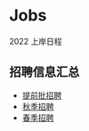 # Jobs

2022 上岸日程

## 招聘信息汇总

- [提前批招聘](./jobs-infos/pre-recruitment.md)
- [秋季招聘](./jobs-infos/autumn-recruitment.md)
- [春季招聘](./jobs-infos/spring-recruitment.md)

